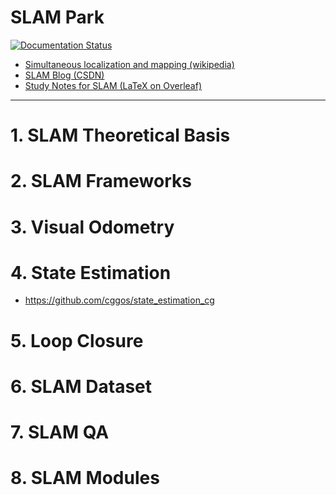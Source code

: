 # SLAM Park

[![Documentation Status](https://readthedocs.org/projects/slam-park-cg/badge/?version=latest)](https://slam-park-cg.readthedocs.io/en/latest/?badge=latest)


* [Simultaneous localization and mapping (wikipedia)](https://en.wikipedia.org/wiki/Simultaneous_localization_and_mapping)
* [SLAM Blog (CSDN)](https://blog.csdn.net/u011178262/article/category/7456224)
* [Study Notes for SLAM (LaTeX on Overleaf)](https://www.overleaf.com/read/gtmwqbvfctkn)

-----

# 1. SLAM Theoretical Basis

# 2. SLAM Frameworks

# 3. Visual Odometry

# 4. State Estimation

* https://github.com/cggos/state_estimation_cg

# 5. Loop Closure

# 6. SLAM Dataset

# 7. SLAM QA

# 8. SLAM Modules

